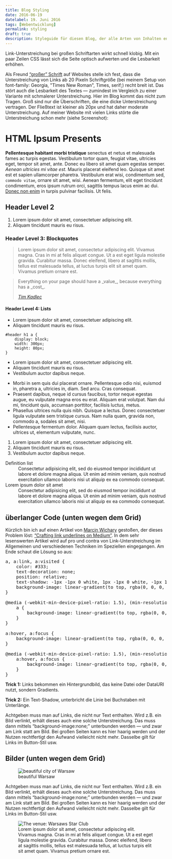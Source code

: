 ```yaml
---
title: Blog Styling
date: 2016-06-19
datelabel: 19. Juni 2016
tags: [Webentwicklung]
permalink: styling
draft: true
description: Styleguide für diesen Blog, der alle Arten von Inhalten enthält
---
```


Link-Unterstreichung bei großen Schriftarten wirkt schnell klobig. Mit ein paar Zeilen CSS lässt sich die Seite optisch aufwerten und die Lesbarkeit erhöhen.

Als Freund <a href="http://ia.net/blog/100e2r">&ldquo;großer&rdquo; Schrift</a> auf Websites stelle ich fest, dass die Unterstreichung von Links ab 20 Pixeln Schriftgröße (bei meinem Setup von font-family: Georgia, "Times New Roman", Times, serif;) recht breit ist. Das stört auch die Lesbarkeit des Textes &mdash; zumindest im Vergleich zu einer Variante mit schmalerer Unterstreichung. Hier im Blog kommt das nicht zum Tragen. Groß sind nur die Überschriften, die eine dicke Unterstreichung vertragen. Der Fließtext ist kleiner als 20px und hat daher moderate Unterstreichung. Auf meiner Website mit vielen Links störte die Unterstreichung schon mehr (siehe Screenshot):


<h1>HTML Ipsum Presents</h1>

<p><strong>Pellentesque habitant morbi tristique</strong> senectus et netus et malesuada fames ac turpis egestas. Vestibulum tortor quam, feugiat vitae, ultricies eget, tempor sit amet, ante. Donec eu libero sit amet quam egestas semper. <em>Aenean ultricies mi vitae est.</em> Mauris placerat eleifend leo. Quisque sit amet est et sapien ullamcorper pharetra. Vestibulum erat wisi, condimentum sed, <code>commodo vitae</code>, ornare sit amet, wisi. Aenean fermentum, elit eget tincidunt condimentum, eros ipsum rutrum orci, sagittis tempus lacus enim ac dui. <a href="#">Donec non enim</a> in turpis pulvinar facilisis. Ut felis.</p>

<h2>Header Level 2</h2>

<ol>
   <li>Lorem ipsum dolor sit amet, consectetuer adipiscing elit.</li>
   <li>Aliquam tincidunt mauris eu risus.</li>
</ol>

<h3>Header Level 3: Blockquotes</h3>

<blockquote><p>Lorem ipsum dolor sit amet, consectetur adipiscing elit. Vivamus magna. Cras in mi at felis aliquet congue. Ut a est eget ligula molestie gravida. Curabitur massa. Donec eleifend, libero at sagittis mollis, tellus est malesuada tellus, at luctus turpis elit sit amet quam. Vivamus pretium ornare est.</p></blockquote>

<blockquote>
<p>Everything on your page should have a _value_, because everything has a _cost_.</p>
<cite><a href="https://twitter.com/tkadlec" title="Tim Kadlec on Twitter">Tim Kadlec</a></cite>
</blockquote>

<h4>Header Level 4: Lists</h4>

<ul>
   <li>Lorem ipsum dolor sit amet, consectetuer adipiscing elit.</li>
   <li>Aliquam tincidunt mauris eu risus.</li>
</ul>

<pre><code>#header h1 a {
	display: block;
	width: 300px;
	height: 80px;
}
</code></pre>

<ul>
   <li>Lorem ipsum dolor sit amet, consectetuer adipiscing elit.</li>
   <li>Aliquam tincidunt mauris eu risus.</li>
   <li>Vestibulum auctor dapibus neque.</li>
</ul>

<ul>
   <li>Morbi in sem quis dui placerat ornare. Pellentesque odio nisi, euismod in, pharetra a, ultricies in, diam. Sed arcu. Cras consequat.</li>
   <li>Praesent dapibus, neque id cursus faucibus, tortor neque egestas augue, eu vulputate magna eros eu erat. Aliquam erat volutpat. Nam dui mi, tincidunt quis, accumsan porttitor, facilisis luctus, metus.</li>
   <li>Phasellus ultrices nulla quis nibh. Quisque a lectus. Donec consectetuer ligula vulputate sem tristique cursus. Nam nulla quam, gravida non, commodo a, sodales sit amet, nisi.</li>
   <li>Pellentesque fermentum dolor. Aliquam quam lectus, facilisis auctor, ultrices ut, elementum vulputate, nunc.</li>
</ul>


<ol>
   <li>Lorem ipsum dolor sit amet, consectetuer adipiscing elit.</li>
   <li>Aliquam tincidunt mauris eu risus.</li>
   <li>Vestibulum auctor dapibus neque.</li>
</ol>


<dl>
   <dt>Definition list</dt>
   <dd>Consectetur adipisicing elit, sed do eiusmod tempor incididunt ut labore et dolore magna
aliqua. Ut enim ad minim veniam, quis nostrud exercitation ullamco laboris nisi ut aliquip ex ea
commodo consequat.</dd>
   <dt>Lorem ipsum dolor sit amet</dt>
   <dd>Consectetur adipisicing elit, sed do eiusmod tempor incididunt ut labore et dolore magna
aliqua. Ut enim ad minim veniam, quis nostrud exercitation ullamco laboris nisi ut aliquip ex ea
commodo consequat.</dd>
</dl>


<h2>überlanger Code (unten wegen dem Grid)</h2>

Kürzlich bin ich auf einen Artikel von <a href="https://medium.com/@mwichary">Marcin Wichary</a> gestoßen, der dieses Problem löst: <a href="https://medium.com/p/7c03a9274f9">&ldquo;Crafting link underlines on Medium&rdquo;</a>. In dem sehr lesenswerten Artikel wird auf pro und contra von Link-Unterstreichung im Allgemeinen und verschiedenen Techniken im Speziellen eingegangen. Am Ende schaut die Lösung so aus:

<pre>a, a:link, a:visited {
    color: #333;
    text-decoration: none;
    position: relative;
    text-shadow: -1px -1px 0 white, 1px -1px 0 white, -1px 1px 0 white, 1px 1px 0 white;
    background-image: linear-gradient(to top, rgba(0, 0, 0, 0), rgba(0, 0, 0, 0) 2px, #333333 2px, #333333 3px, rgba(0, 0, 0, 0) 3px);
}

@media (-webkit-min-device-pixel-ratio: 1.5), (min-resolution: 144dpi) {
    a {
        background-image: linear-gradient(to top, rgba(0, 0, 0, 0), rgba(0, 0, 0, 0) 2px, #333333 2px, #333333 2.5px, rgba(0, 0, 0, 0) 2.5px);
    }
}

a:hover, a:focus {
    background-image: linear-gradient(to top, rgba(0, 0, 0, 0), rgba(0, 0, 0, 0) 2px, #666 2px, #666 3px, rgba(0, 0, 0, 0) 3px);
}

@media (-webkit-min-device-pixel-ratio: 1.5), (min-resolution: 144dpi) {
    a:hover, a:focus {
        background-image: linear-gradient(to top, rgba(0, 0, 0, 0), rgba(0, 0, 0, 0) 2px, #666 2px, #666 2.5px, rgba(0, 0, 0, 0) 2.5px);
    }
}</pre>

**Trick 1:** Links bekommen ein Hintergrundbild, das keine Datei oder DataURI nutzt, sondern Gradients.

**Trick 2:** Ein Text-Shadow, unterbricht die Linie bei Buchstaben mit Unterlänge.


Achtgeben muss man auf Links, die nicht nur Text enthalten. Wird z.B. ein Bild verlinkt, erhält dieses auch eine solche Unterstreichung. Das muss dann mittels &ldquo;background-image:none;&rdquo; unterbunden werden &mdash; und zwar am Link statt am Bild. Bei großen Seiten kann es hier haarig werden und der Nutzen rechtfertigt den Aufwand vielleicht nicht mehr. Dasselbe gilt für Links im Button-Stil usw.


<h2>Bilder (unten wegen dem Grid)</h2>

<figure>
	<img src="/images/2016/05/warschau-panorama.jpg" alt="beautiful city of Warsaw" />
	<figcaption>beautiful Warsaw</figcaption>
</figure>

Achtgeben muss man auf Links, die nicht nur Text enthalten. Wird z.B. ein Bild verlinkt, erhält dieses auch eine solche Unterstreichung. Das muss dann mittels &ldquo;background-image:none;&rdquo; unterbunden werden &mdash; und zwar am Link statt am Bild. Bei großen Seiten kann es hier haarig werden und der Nutzen rechtfertigt den Aufwand vielleicht nicht mehr. Dasselbe gilt für Links im Button-Stil usw.

<figure>
	<img src="/images/2016/05/front-trends-venue.jpg" alt="The venue: Warsaws Star Club" />
	<figcaption>Lorem ipsum dolor sit amet, consectetur adipiscing elit. Vivamus magna. Cras in mi at felis aliquet congue. Ut a est eget ligula molestie gravida. Curabitur massa. Donec eleifend, libero at sagittis mollis, tellus est malesuada tellus, at luctus turpis elit sit amet quam. Vivamus pretium ornare est.</figcaption>
</figure>
